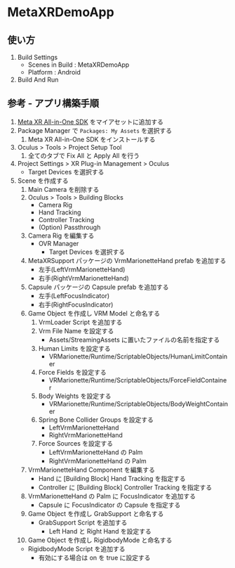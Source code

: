 # MetaXRDemoApp

## 使い方

1. Build Settings
   - Scenes in Build : MetaXRDemoApp
   - Platform : Android
2. Build And Run

## 参考 - アプリ構築手順

1. [Meta XR All-in-One SDK](https://assetstore.unity.com/packages/tools/integration/meta-xr-all-in-one-sdk-269657)
  をマイアセットに追加する
2. Package Manager で `Packages: My Assets` を選択する
   1. Meta XR All-in-One SDK をインストールする
3. Oculus > Tools > Project Setup Tool
   1. 全てのタブで Fix All と Apply All を行う
4. Project Settings > XR Plug-in Management > Oculus
   - Target Devices を選択する
5. Scene を作成する
   1. Main Camera を削除する
   2. Oculus > Tools > Building Blocks
      - Camera Rig
      - Hand Tracking
      - Controller Tracking
      - (Option) Passthrough
   3. Camera Rig を編集する
      - OVR Manager
         - Target Devices を選択する
   4. MetaXRSupport パッケージの VrmMarionetteHand prefab を追加する
      - 左手(LeftVrmMarionetteHand)
      - 右手(RightVrmMarionetteHand)
   5. Capsule パッケージの Capsule prefab を追加する
      - 左手(LeftFocusIndicator)
      - 右手(RightFocusIndicator)
   6. Game Object を作成し VRM Model と命名する
      1. VrmLoader Script を追加する
      2. Vrm File Name を設定する
         - Assets/StreamingAssets に置いたファイルの名前を指定する
      3. Human Limits を設定する
         - VRMarionette/Runtime/ScriptableObjects/HumanLimitContainer
      4. Force Fields を設定する
         - VRMarionette/Runtime/ScriptableObjects/ForceFieldContainer
      5. Body Weights を設定する
         - VRMarionette/Runtime/ScriptableObjects/BodyWeightContainer
      6. Spring Bone Collider Groups を設定する
         - LeftVrmMarionetteHand
         - RightVrmMarionetteHand
      7. Force Sources を設定する
         - LeftVrmMarionetteHand の Palm
         - RightVrmMarionetteHand の Palm
   7. VrmMarionetteHand Component を編集する
      - Hand に [Building Block] Hand Tracking を指定する 
      - Controller に [Building Block] Controller Tracking を指定する
   8. VrmMarionetteHand の Palm に FocusIndicator を追加する
      - Capsule に FocusIndicator の Capsule を指定する
   9. Game Object を作成し GrabSupport と命名する
      - GrabSupport Script を追加する
         - Left Hand と Right Hand を設定する
   10. Game Object を作成し RigidbodyMode と命名する
      - RigidbodyMode Script を追加する
         - 有効にする場合は on を true に設定する